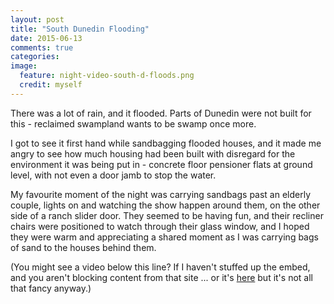 ```yaml
---
layout: post
title: "South Dunedin Flooding"
date: 2015-06-13
comments: true
categories:
image:
  feature: night-video-south-d-floods.png
  credit: myself
---
```


There was a lot of rain, and it flooded. Parts of Dunedin were not built for this - reclaimed swampland wants to be swamp once more.

I got to see it first hand while sandbagging flooded houses, and it made me angry to see how much housing had been built with disregard for the environment it was being put in - concrete floor pensioner flats at ground level, with not even a door jamb to stop the water.

My favourite moment of the night was carrying sandbags past an elderly couple, lights on and watching the show happen around them, on the other side of a ranch slider door. They seemed to be having fun, and their recliner chairs were positioned to watch through their glass window, and I hoped they were warm and appreciating a shared moment as I was carrying bags of sand to the houses behind them.

(You might see a video below this line? If I haven't stuffed up the embed, and you aren't blocking content from that site ... or it's [here](https://plus.google.com/+ChrisBurgess/posts/LW7n4Cb66Ut) but it's not all that fancy anyway.)

<!-- Place this tag in your head or just before your close body tag. -->
<script type="text/javascript" src="https://apis.google.com/js/plusone.js"></script>
<!-- Place this tag where you want the widget to render. -->
<div class="g-post" data-href="https://plus.google.com/+ChrisBurgess/posts/LW7n4Cb66Ut"></div>
